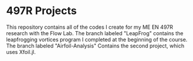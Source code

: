 # 497R Projects
This repository contains all of the codes I create for my ME EN 497R research with the Flow Lab.
The branch labeled "LeapFrog" contains the leapfrogging vortices program I completed at the beginning of the course.
The branch labeled "Airfoil-Analysis" Contains the second project, which uses Xfoil.jl.
